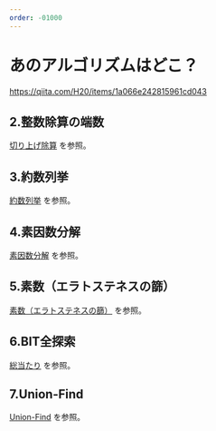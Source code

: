 ```yaml
---
order: -01000
---
```

# あのアルゴリズムはどこ？

https://qiita.com/H20/items/1a066e242815961cd043

## 2.整数除算の端数

[切り上げ除算](../snippets/integer/divrup/) を参照。

## 3.約数列挙

[約数列挙](../snippets/integer/factors/) を参照。

## 4.素因数分解

[素因数分解](../snippets/integer/primefactors/) を参照。

## 5.素数（エラトステネスの篩）

[素数（エラトステネスの篩）](../snippets/integer/primes/) を参照。

## 6.BIT全探索

[総当たり](../snippets/search/exhaustive/) を参照。

## 7.Union-Find

[Union-Find](../ad/misc/unionfind/) を参照。
